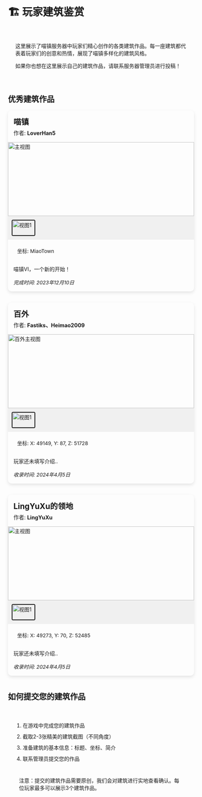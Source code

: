 # 🏗️ 玩家建筑鉴赏

<div class="intro-card">
  <p>这里展示了喵镇服务器中玩家们精心创作的各类建筑作品。每一座建筑都代表着玩家们的创意和热情，展现了喵镇多样化的建筑风格。</p>
  <p>如果你也想在这里展示自己的建筑作品，请联系服务器管理员进行投稿！</p>
</div>

## 优秀建筑作品

<!-- 灯箱模态框 -->
<div id="lightbox" class="lightbox">
  <div class="lightbox-content">
    <span class="lightbox-close">&times;</span>
    <img id="lightbox-img" class="lightbox-img">
    <div class="lightbox-caption" id="lightbox-caption"></div>
  </div>
</div>

<div class="building-grid">
  <!-- 建筑卡片示例1 -->
  <div class="building-card" data-category="fantasy">
    <div class="building-header">
      <h3 class="building-title">喵镇</h3>
      <span class="building-author">作者: <strong>LoverHan5</strong></span>
    </div>
    <div class="building-gallery">
      <div class="gallery-container">
        <div class="gallery-main">
          <img src="https://pic1.imgdb.cn/item/67bd841ad0e0a243d40509b1.png" alt="主视图" class="main-image">
        </div>
        <div class="gallery-thumbs">
          <img src="https://pic1.imgdb.cn/item/67bd841ad0e0a243d40509b1.png" alt="视图1" class="thumb active">
        </div>
      </div>
    </div>
    <div class="building-info">
      <div class="building-coords">坐标: MiaoTown</div>
      <div class="building-desc">
        <p>喵镇VI，一个新的开始！</p>
      </div>
      <div class="building-date">完成时间: 2023年12月10日</div>
    </div>
  </div>
  
  <!-- 建筑卡片示例2 -->
  <div class="building-card" data-category="modern">
    <div class="building-header">
      <h3 class="building-title">百外</h3>
      <span class="building-author">作者: <strong>Fastiks、Heimao2009</strong></span>
    </div>
    <div class="building-gallery">
      <div class="gallery-container">
        <div class="gallery-main">
          <img src="https://pic1.imgdb.cn/item/67f13cd30ba3d5a1d7ede74e.jpg" alt="百外主视图" class="main-image">
        </div>
        <div class="gallery-thumbs">
          <img src="https://pic1.imgdb.cn/item/67f13cd30ba3d5a1d7ede74e.jpg" alt="视图1" class="thumb active">
        </div>
      </div>
    </div>
    <div class="building-info">
      <div class="building-coords">坐标: X: 49149, Y: 87, Z: 51728</div>
      <div class="building-desc">
        <p>玩家还未填写介绍..</p>
      </div>
      <div class="building-date">收录时间: 2024年4月5日</div>
    </div>
  </div>
  
  <!-- 建筑卡片示例3 -->
  <div class="building-card" data-category="traditional">
    <div class="building-header">
      <h3 class="building-title">LingYuXu的领地</h3>
      <span class="building-author">作者: <strong>LingYuXu</strong></span>
    </div>
    <div class="building-gallery">
      <div class="gallery-container">
        <div class="gallery-main">
          <img src="https://pic1.imgdb.cn/item/67f144990ba3d5a1d7edea9d.jpg" alt="主视图" class="main-image">
        </div>
        <div class="gallery-thumbs">
          <img src="https://pic1.imgdb.cn/item/67f144990ba3d5a1d7edea9d.jpg" alt="视图1" class="thumb active">
        </div>
      </div>
    </div>
    <div class="building-info">
      <div class="building-coords">坐标: X: 49273, Y: 70, Z: 52485</div>
      <div class="building-desc">
        <p>玩家还未填写介绍..</p>
      </div>
      <div class="building-date">收录时间: 2024年4月5日</div>
    </div>
  </div>
</div>

## 如何提交您的建筑作品

<div class="submission-guide">
  <ol>
    <li>在游戏中完成您的建筑作品</li>
    <li>截取2-3张精美的建筑截图（不同角度）</li>
    <li>准备建筑的基本信息：标题、坐标、简介</li>
    <li>联系管理员提交您的作品</li>
  </ol>
  
  <div class="submission-note">
    <p>注意：提交的建筑作品需要原创，我们会对建筑进行实地查看确认。每位玩家最多可以展示3个建筑作品。</p>
  </div>
</div>

<script setup>
import { onMounted } from 'vue'

// Only run in client side
onMounted(() => {
  console.log('Script loaded and DOM mounted');
  
  // 切换主图片的函数
  window.changeMainImage = function(thumbEl) {
    console.log('changeMainImage called for', thumbEl.src);
    // 获取所有缩略图和当前画廊的主图片元素
    const galleryContainer = thumbEl.closest('.gallery-container');
    const mainImage = galleryContainer.querySelector('.main-image');
    const thumbs = galleryContainer.querySelectorAll('.thumb');
    
    // 更新主图片
    mainImage.src = thumbEl.src;
    mainImage.alt = thumbEl.alt;
    
    // 更新缩略图激活状态
    thumbs.forEach(thumb => thumb.classList.remove('active'));
    thumbEl.classList.add('active');
  }

  // 添加建筑类型过滤功能
  const filterBtns = document.querySelectorAll('.filter-btn');
  const buildingCards = document.querySelectorAll('.building-card');
  
  filterBtns.forEach(btn => {
    btn.addEventListener('click', function() {
      // 更新按钮状态
      filterBtns.forEach(b => b.classList.remove('active'));
      this.classList.add('active');
      
      // 获取过滤类别
      const filterValue = this.getAttribute('data-filter');
      
      // 显示/隐藏相应的建筑卡片
      buildingCards.forEach(card => {
        if (filterValue === 'all' || card.getAttribute('data-category') === filterValue) {
          card.style.display = 'block';
        } else {
          card.style.display = 'none';
        }
      });
    });
  });
  
  // 灯箱功能实现
  const lightbox = document.getElementById('lightbox');
  const lightboxImg = document.getElementById('lightbox-img');
  const lightboxCaption = document.getElementById('lightbox-caption');
  const lightboxClose = document.querySelector('.lightbox-close');
  
  // 只为主图片添加点击事件，不为缩略图添加
  const mainImages = document.querySelectorAll('.main-image');
  mainImages.forEach(img => {
    img.addEventListener('click', function(e) {
      // 打开灯箱并显示图片
      e.stopPropagation(); // 阻止事件冒泡
      lightboxImg.src = this.src;
      lightboxCaption.textContent = this.alt;
      lightbox.style.display = 'flex';
      document.body.style.overflow = 'hidden'; // 防止背景滚动
    });
  });
  
  // 直接使用更可靠的方法为缩略图添加点击事件
  function setupThumbnailClicks() {
    console.log('Setting up thumbnail clicks');
    
    // 查找所有缩略图
    const thumbs = document.querySelectorAll('.thumb');
    console.log('Found', thumbs.length, 'thumbnails');
    
    // 为每个缩略图添加点击处理
    thumbs.forEach((thumb, index) => {
      // 移除旧的事件监听器（如果有）
      thumb.removeEventListener('click', thumbnailClickHandler);
      
      // 添加新的事件监听器
      thumb.addEventListener('click', thumbnailClickHandler);
      console.log('Added click handler to thumbnail', index + 1);
    });
  }
  
  // 缩略图点击处理函数
  function thumbnailClickHandler(e) {
    console.log('Thumbnail clicked:', this.src);
    e.preventDefault();
    e.stopPropagation();
    window.changeMainImage(this);
  }
  
  // 首次设置
  setupThumbnailClicks();
  
  // 如果有动态添加的缩略图，可以在需要时重新运行 setupThumbnailClicks()
  
  // 也直接添加内联事件处理 - 备用方法
  document.querySelectorAll('.thumb').forEach(thumb => {
    thumb.onclick = function(e) {
      e.stopPropagation();
      window.changeMainImage(this);
      return false;
    };
  });
  
  // 点击关闭按钮关闭灯箱
  lightboxClose.addEventListener('click', function() {
    lightbox.style.display = 'none';
    document.body.style.overflow = 'auto'; // 恢复背景滚动
  });
  
  // 点击灯箱背景关闭灯箱
  lightbox.addEventListener('click', function(e) {
    if (e.target === lightbox) {
      lightbox.style.display = 'none';
      document.body.style.overflow = 'auto';
    }
  });
  
  // 按ESC键关闭灯箱
  document.addEventListener('keydown', function(e) {
    if (e.key === 'Escape' && lightbox.style.display === 'flex') {
      lightbox.style.display = 'none';
      document.body.style.overflow = 'auto';
    }
  });
})
</script>

<style>
/* 整体样式 */
.intro-card {
  background-color: var(--vp-c-bg-soft);
  border-radius: 8px;
  padding: 20px;
  margin-bottom: 30px;
  border-left: 4px solid var(--vp-c-brand);
}

/* 建筑过滤按钮 */
.building-filters {
  display: flex;
  flex-wrap: wrap;
  gap: 10px;
  margin-bottom: 25px;
}

.filter-btn {
  background-color: var(--vp-c-bg-soft);
  border: 1px solid var(--vp-c-divider);
  border-radius: 20px;
  padding: 6px 15px;
  font-size: 0.9rem;
  cursor: pointer;
  transition: all 0.3s ease;
}

.filter-btn:hover {
  background-color: var(--vp-c-gray-light-3);
}

.filter-btn.active {
  background-color: var(--vp-c-brand);
  color: white;
  border-color: var(--vp-c-brand);
}

/* 建筑网格布局 */
.building-grid {
  display: grid;
  grid-template-columns: 1fr;  /* 修改为单列布局 */
  gap: 30px;
  margin-bottom: 40px;
  max-width: 900px;  /* 设置最大宽度，使卡片不会过宽 */
  margin-left: auto;  /* 使网格在页面中居中 */
  margin-right: auto;  /* 使网格在页面中居中 */
}

/* 建筑卡片样式 */
.building-card {
  border-radius: 10px;
  overflow: hidden;
  box-shadow: 0 4px 10px rgba(0, 0, 0, 0.1);
  background-color: var(--vp-c-bg-soft);
  transition: transform 0.3s ease, box-shadow 0.3s ease;
}

.building-card:hover {
  transform: translateY(-5px);
  box-shadow: 0 6px 15px rgba(0, 0, 0, 0.15);
}

.building-header {
  padding: 15px;
  border-bottom: 1px solid var(--vp-c-divider);
}

.building-title {
  margin: 0 0 5px 0;
  font-size: 1.3rem;
  color: var(--vp-c-brand);
}

.building-author {
  font-size: 0.9rem;
  color: var(--vp-c-text-2);
}

/* 图片画廊样式 */
.building-gallery {
  position: relative;
  overflow: hidden;
}

.gallery-container {
  width: 100%;
}

.gallery-main {
  width: 100%;
  height: 200px;
  overflow: hidden;
}

.main-image {
  width: 100%;
  height: 100%;
  object-fit: cover;
  transition: transform 0.3s ease;
}

.main-image:hover {
  transform: scale(1.05);
}

.gallery-thumbs {
  display: flex;
  gap: 8px;
  padding: 10px;
  background-color: rgba(0, 0, 0, 0.05);
}

.thumb {
  width: 60px;
  height: 40px;
  object-fit: cover;
  cursor: pointer;
  border: 2px solid transparent;
  border-radius: 4px;
  transition: all 0.2s ease;
}

.thumb:hover {
  transform: translateY(-2px);
}

.thumb.active {
  border-color: var(--vp-c-brand);
}

/* 建筑信息样式 */
.building-info {
  padding: 15px;
}

.building-coords {
  font-size: 0.85rem;
  color: var(--vp-c-text-2);
  margin-bottom: 10px;
  padding: 5px 10px;
  background-color: var(--vp-c-bg);
  border-radius: 4px;
  display: inline-block;
}

.building-desc {
  margin-bottom: 15px;
  line-height: 1.5;
}

.building-date {
  font-size: 0.85rem;
  color: var(--vp-c-text-2);
  font-style: italic;
}

/* 提交指南样式 */
.submission-guide {
  background-color: var(--vp-c-bg-soft);
  padding: 20px;
  border-radius: 8px;
  margin-top: 20px;
}

.submission-guide ol {
  padding-left: 20px;
}

.submission-guide li {
  margin-bottom: 10px;
}

.submission-note {
  margin-top: 15px;
  padding: 10px;
  background-color: var(--vp-c-warning-soft);
  border-left: 3px solid var(--vp-c-warning);
  border-radius: 4px;
}

/* 灯箱样式 */
.lightbox {
  display: none;
  position: fixed;
  z-index: 1000;
  left: 0;
  top: 0;
  width: 100%;
  height: 100%;
  background-color: rgba(0, 0, 0, 0.9);
  justify-content: center;
  align-items: center;
  padding: 20px;
}

.lightbox-content {
  position: relative;
  max-width: 90%;
  max-height: 90%;
  animation: zoom 0.3s ease;
}

@keyframes zoom {
  from {transform: scale(0.1)}
  to {transform: scale(1)}
}

.lightbox-img {
  display: block;
  max-width: 100%;
  max-height: 80vh;
  object-fit: contain;
  border: 2px solid rgba(255, 255, 255, 0.2);
  border-radius: 4px;
}

.lightbox-caption {
  color: white;
  text-align: center;
  padding: 10px 0;
  font-size: 1rem;
}

.lightbox-close {
  position: absolute;
  top: -30px;
  right: 0;
  color: white;
  font-size: 28px;
  font-weight: bold;
  cursor: pointer;
  z-index: 1001;
}

/* 添加指针样式，提示图片可点击 */
.main-image, .thumb {
  cursor: pointer;
}

/* 响应式设计 */
@media (max-width: 768px) {
  .building-grid {
    grid-template-columns: 1fr;
  }
  
  .gallery-main {
    height: 180px;
  }
  
  .filter-btn {
    font-size: 0.8rem;
    padding: 5px 12px;
  }
}
</style>
